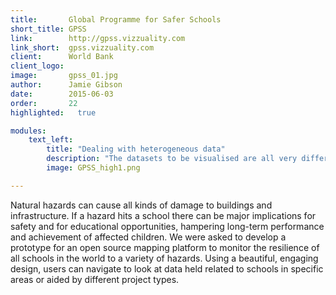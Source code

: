 ```yaml
---
title:       Global Programme for Safer Schools
short_title: GPSS
link:        http://gpss.vizzuality.com
link_short:  gpss.vizzuality.com
client:      World Bank
client_logo: 
image:       gpss_01.jpg
author:      Jamie Gibson
date:        2015-06-03
order:       22
highlighted:   true

modules:
    text_left:
        title: "Dealing with heterogeneous data"
        description: "The datasets to be visualised are all very different, in terms of type and quality, and come from a number of different national and international sources. We built a flexible back end that was able to deal with this variety and serve accurate geospatial data to the front end. In the future we hope to add layers with other hazards at the global and local level and analysis capabilities." 
        image: GPSS_high1.png

---
```


Natural hazards can cause all kinds of damage to buildings and infrastructure. If a hazard hits a school there can be major implications for safety and for educational opportunities, hampering long-term performance and achievement of affected children. We were asked to develop a prototype for an open source mapping platform to monitor the resilience of all schools in the world to a variety of hazards. Using a beautiful, engaging design, users can navigate to look at data held related to schools in specific areas or aided by different project types. 